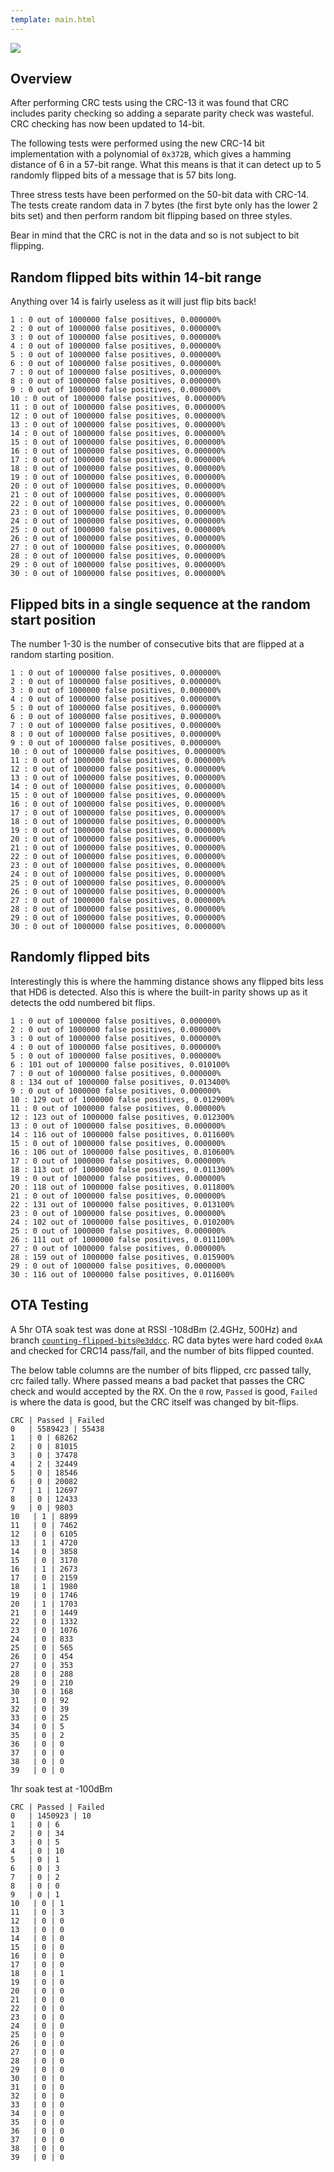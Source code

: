```yaml
---
template: main.html
---
```


<img src="https://raw.githubusercontent.com/ExpressLRS/ExpressLRS-Hardware/master/img/software.png">

## Overview

After performing CRC tests using the CRC-13 it was found that CRC includes parity checking so adding a separate parity check was wasteful. CRC checking has now been updated to 14-bit.

The following tests were performed using the new CRC-14 bit implementation with a polynomial of `0x372B`, which gives a hamming distance of 6 in a 57-bit range. What this means is that it can detect up to 5 randomly flipped bits of a message that is 57 bits long.

Three stress tests have been performed on the 50-bit data with CRC-14. The tests create random data in 7 bytes (the first byte only has the lower 2 bits set) and then perform random bit flipping based on three styles.

Bear in mind that the CRC is not in the data and so is not subject to bit flipping.

## Random flipped bits within 14-bit range

Anything over 14 is fairly useless as it will just flip bits back!
```
1 : 0 out of 1000000 false positives, 0.000000%
2 : 0 out of 1000000 false positives, 0.000000%
3 : 0 out of 1000000 false positives, 0.000000%
4 : 0 out of 1000000 false positives, 0.000000%
5 : 0 out of 1000000 false positives, 0.000000%
6 : 0 out of 1000000 false positives, 0.000000%
7 : 0 out of 1000000 false positives, 0.000000%
8 : 0 out of 1000000 false positives, 0.000000%
9 : 0 out of 1000000 false positives, 0.000000%
10 : 0 out of 1000000 false positives, 0.000000%
11 : 0 out of 1000000 false positives, 0.000000%
12 : 0 out of 1000000 false positives, 0.000000%
13 : 0 out of 1000000 false positives, 0.000000%
14 : 0 out of 1000000 false positives, 0.000000%
15 : 0 out of 1000000 false positives, 0.000000%
16 : 0 out of 1000000 false positives, 0.000000%
17 : 0 out of 1000000 false positives, 0.000000%
18 : 0 out of 1000000 false positives, 0.000000%
19 : 0 out of 1000000 false positives, 0.000000%
20 : 0 out of 1000000 false positives, 0.000000%
21 : 0 out of 1000000 false positives, 0.000000%
22 : 0 out of 1000000 false positives, 0.000000%
23 : 0 out of 1000000 false positives, 0.000000%
24 : 0 out of 1000000 false positives, 0.000000%
25 : 0 out of 1000000 false positives, 0.000000%
26 : 0 out of 1000000 false positives, 0.000000%
27 : 0 out of 1000000 false positives, 0.000000%
28 : 0 out of 1000000 false positives, 0.000000%
29 : 0 out of 1000000 false positives, 0.000000%
30 : 0 out of 1000000 false positives, 0.000000%
```

## Flipped bits in a single sequence at the random start position

The number 1-30 is the number of consecutive bits that are flipped at a random starting position.
```
1 : 0 out of 1000000 false positives, 0.000000%
2 : 0 out of 1000000 false positives, 0.000000%
3 : 0 out of 1000000 false positives, 0.000000%
4 : 0 out of 1000000 false positives, 0.000000%
5 : 0 out of 1000000 false positives, 0.000000%
6 : 0 out of 1000000 false positives, 0.000000%
7 : 0 out of 1000000 false positives, 0.000000%
8 : 0 out of 1000000 false positives, 0.000000%
9 : 0 out of 1000000 false positives, 0.000000%
10 : 0 out of 1000000 false positives, 0.000000%
11 : 0 out of 1000000 false positives, 0.000000%
12 : 0 out of 1000000 false positives, 0.000000%
13 : 0 out of 1000000 false positives, 0.000000%
14 : 0 out of 1000000 false positives, 0.000000%
15 : 0 out of 1000000 false positives, 0.000000%
16 : 0 out of 1000000 false positives, 0.000000%
17 : 0 out of 1000000 false positives, 0.000000%
18 : 0 out of 1000000 false positives, 0.000000%
19 : 0 out of 1000000 false positives, 0.000000%
20 : 0 out of 1000000 false positives, 0.000000%
21 : 0 out of 1000000 false positives, 0.000000%
22 : 0 out of 1000000 false positives, 0.000000%
23 : 0 out of 1000000 false positives, 0.000000%
24 : 0 out of 1000000 false positives, 0.000000%
25 : 0 out of 1000000 false positives, 0.000000%
26 : 0 out of 1000000 false positives, 0.000000%
27 : 0 out of 1000000 false positives, 0.000000%
28 : 0 out of 1000000 false positives, 0.000000%
29 : 0 out of 1000000 false positives, 0.000000%
30 : 0 out of 1000000 false positives, 0.000000%
```

## Randomly flipped bits

Interestingly this is where the hamming distance shows any flipped bits less that HD6 is detected.
Also this is where the built-in parity shows up as it detects the odd numbered bit flips.
```
1 : 0 out of 1000000 false positives, 0.000000%
2 : 0 out of 1000000 false positives, 0.000000%
3 : 0 out of 1000000 false positives, 0.000000%
4 : 0 out of 1000000 false positives, 0.000000%
5 : 0 out of 1000000 false positives, 0.000000%
6 : 101 out of 1000000 false positives, 0.010100%
7 : 0 out of 1000000 false positives, 0.000000%
8 : 134 out of 1000000 false positives, 0.013400%
9 : 0 out of 1000000 false positives, 0.000000%
10 : 129 out of 1000000 false positives, 0.012900%
11 : 0 out of 1000000 false positives, 0.000000%
12 : 123 out of 1000000 false positives, 0.012300%
13 : 0 out of 1000000 false positives, 0.000000%
14 : 116 out of 1000000 false positives, 0.011600%
15 : 0 out of 1000000 false positives, 0.000000%
16 : 106 out of 1000000 false positives, 0.010600%
17 : 0 out of 1000000 false positives, 0.000000%
18 : 113 out of 1000000 false positives, 0.011300%
19 : 0 out of 1000000 false positives, 0.000000%
20 : 118 out of 1000000 false positives, 0.011800%
21 : 0 out of 1000000 false positives, 0.000000%
22 : 131 out of 1000000 false positives, 0.013100%
23 : 0 out of 1000000 false positives, 0.000000%
24 : 102 out of 1000000 false positives, 0.010200%
25 : 0 out of 1000000 false positives, 0.000000%
26 : 111 out of 1000000 false positives, 0.011100%
27 : 0 out of 1000000 false positives, 0.000000%
28 : 159 out of 1000000 false positives, 0.015900%
29 : 0 out of 1000000 false positives, 0.000000%
30 : 116 out of 1000000 false positives, 0.011600%
```

## OTA Testing

A 5hr OTA soak test was done at RSSI -108dBm (2.4GHz, 500Hz) and branch [`counting-flipped-bits@e3ddcc`](https://github.com/ExpressLRS/ExpressLRS/commit/e3ddcc).  RC data bytes were hard coded `0xAA` and checked for CRC14 pass/fail, and the number of bits flipped counted.

The below table columns are the number of bits flipped, crc passed tally, crc failed tally. Where passed means a bad packet that passes the CRC check and would accepted by the RX. On the `0` row, `Passed` is good, `Failed` is where the data is good, but the CRC itself was changed by bit-flips.
```
CRC | Passed | Failed
0   | 5589423 | 55438
1   | 0 | 68262
2   | 0 | 81015
3   | 0 | 37478
4   | 2 | 32449
5   | 0 | 18546
6   | 0 | 20082
7   | 1 | 12697
8   | 0 | 12433
9   | 0 | 9803
10   | 1 | 8899
11   | 0 | 7462
12   | 0 | 6105
13   | 1 | 4720
14   | 0 | 3858
15   | 0 | 3170
16   | 1 | 2673
17   | 0 | 2159
18   | 1 | 1980
19   | 0 | 1746
20   | 1 | 1703
21   | 0 | 1449
22   | 0 | 1332
23   | 0 | 1076
24   | 0 | 833
25   | 0 | 565
26   | 0 | 454
27   | 0 | 353
28   | 0 | 288
29   | 0 | 210
30   | 0 | 168
31   | 0 | 92
32   | 0 | 39
33   | 0 | 25
34   | 0 | 5
35   | 0 | 2
36   | 0 | 0
37   | 0 | 0
38   | 0 | 0
39   | 0 | 0
```

1hr soak test at -100dBm
```
CRC | Passed | Failed
0   | 1450923 | 10
1   | 0 | 6
2   | 0 | 34
3   | 0 | 5
4   | 0 | 10
5   | 0 | 1
6   | 0 | 3
7   | 0 | 2
8   | 0 | 0
9   | 0 | 1
10   | 0 | 1
11   | 0 | 3
12   | 0 | 0
13   | 0 | 0
14   | 0 | 0
15   | 0 | 0
16   | 0 | 0
17   | 0 | 0
18   | 0 | 1
19   | 0 | 0
20   | 0 | 0
21   | 0 | 0
22   | 0 | 0
23   | 0 | 0
24   | 0 | 0
25   | 0 | 0
26   | 0 | 0
27   | 0 | 0
28   | 0 | 0
29   | 0 | 0
30   | 0 | 0
31   | 0 | 0
32   | 0 | 0
33   | 0 | 0
34   | 0 | 0
35   | 0 | 0
36   | 0 | 0
37   | 0 | 0
38   | 0 | 0
39   | 0 | 0
```
